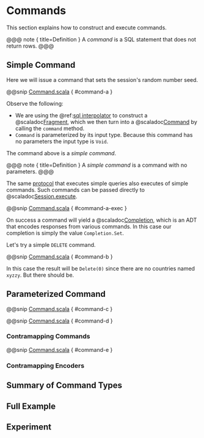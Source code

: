 # Commands

This section explains how to construct and execute commands.

@@@ note { title=Definition }
A *command* is a SQL statement that does not return rows.
@@@

## Simple Command

Here we will issue a command that sets the session's random number seed.

@@snip [Command.scala](/modules/docs/src/main/scala/tutorial/Command.scala) { #command-a }

Observe the following:

- We are using the @ref:[sql interpolator](../reference/Fragments.md) to construct a @scaladoc[Fragment](skunk.Fragment), which we then turn into a @scaladoc[Command](skunk.Command) by calling the `command` method.
- `Command` is parameterized by its input type. Because this command has no parameters the input type is `Void`.

The command above is a *simple command*.

@@@ note { title=Definition }
A *simple command* is a command with no parameters.
@@@

The same [protocol](https://www.postgresql.org/docs/10/protocol-flow.html#id-1.10.5.7.4) that executes simple queries also executes of simple commands. Such commands can be passed directly to @scaladoc[Session.execute](skunk.Session#execute).

@@snip [Command.scala](/modules/docs/src/main/scala/tutorial/Command.scala) { #command-a-exec }

On success a command will yield a @scaladoc[Completion](skunk.data.Completion), which is an ADT that encodes responses from various commands. In this case our completion is simply the value `Completion.Set`.

Let's try a simple `DELETE` command.

@@snip [Command.scala](/modules/docs/src/main/scala/tutorial/Command.scala) { #command-b }

In this case the result will be `Delete(0)` since there are no countries named `xyzzy`. But there should be.

## Parameterized Command

@@snip [Command.scala](/modules/docs/src/main/scala/tutorial/Command.scala) { #command-c }

@@snip [Command.scala](/modules/docs/src/main/scala/tutorial/Command.scala) { #command-d }

### Contramapping Commands

@@snip [Command.scala](/modules/docs/src/main/scala/tutorial/Command.scala) { #command-e }

### Contramapping Encoders

## Summary of Command Types

## Full Example

## Experiment

